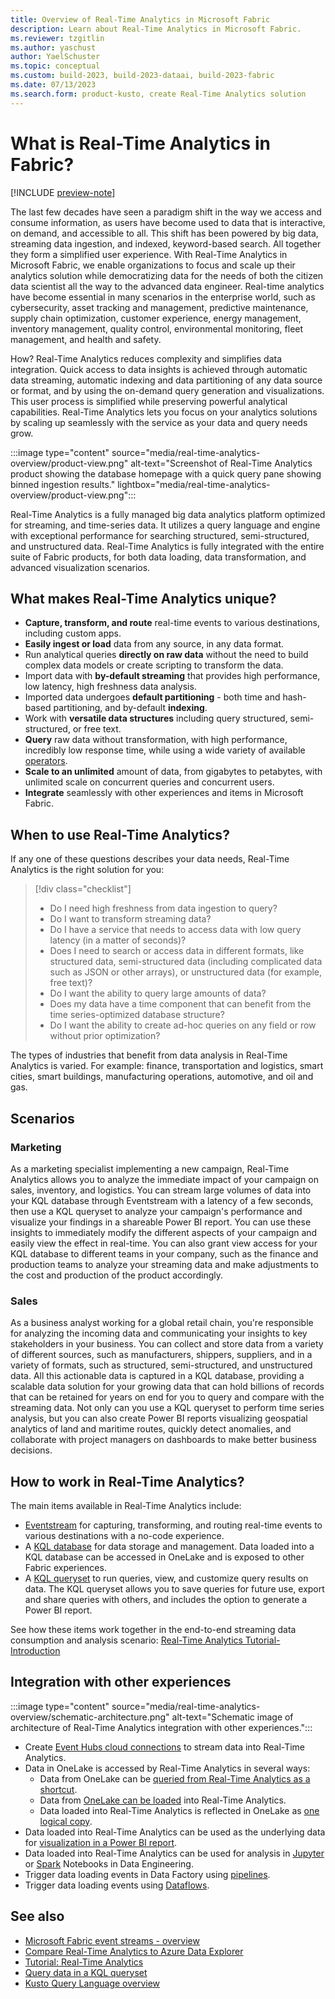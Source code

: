 ```yaml
---
title: Overview of Real-Time Analytics in Microsoft Fabric
description: Learn about Real-Time Analytics in Microsoft Fabric.
ms.reviewer: tzgitlin
ms.author: yaschust
author: YaelSchuster
ms.topic: conceptual
ms.custom: build-2023, build-2023-dataai, build-2023-fabric
ms.date: 07/13/2023
ms.search.form: product-kusto, create Real-Time Analytics solution
---
```

# What is Real-Time Analytics in Fabric?

[!INCLUDE [preview-note](../includes/preview-note.md)]

The last few decades have seen a paradigm shift in the way we access and consume information, as users have become used to data that is interactive, on demand, and accessible to all. This shift has been powered by big data, streaming data ingestion, and indexed, keyword-based search. All together they form a simplified user experience. With Real-Time Analytics in Microsoft Fabric, we enable organizations to focus and scale up their analytics solution while democratizing data for the needs of both the citizen data scientist all the way to the advanced data engineer. Real-time analytics have become essential in many scenarios in the enterprise world, such as cybersecurity, asset tracking and management, predictive maintenance, supply chain optimization, customer experience, energy management, inventory management, quality control, environmental monitoring, fleet management, and health and safety.

How? Real-Time Analytics reduces complexity and simplifies data integration. Quick access to data insights is achieved through automatic data streaming, automatic indexing and data partitioning of any data source or format, and by using the on-demand query generation and visualizations. This user process is simplified while preserving powerful analytical capabilities. Real-Time Analytics lets you focus on your analytics solutions by scaling up seamlessly with the service as your data and query needs grow.

:::image type="content" source="media/real-time-analytics-overview/product-view.png" alt-text="Screenshot of Real-Time Analytics product showing the database homepage with a quick query pane showing binned ingestion results." lightbox="media/real-time-analytics-overview/product-view.png":::

Real-Time Analytics is a fully managed big data analytics platform optimized for streaming, and time-series data. It utilizes a query language and engine with exceptional performance for searching structured, semi-structured, and unstructured data. Real-Time Analytics is fully integrated with the entire suite of Fabric products, for both data loading, data transformation, and advanced visualization scenarios.

## What makes Real-Time Analytics unique?

* **Capture, transform, and route** real-time events to various destinations, including custom apps.
* **Easily ingest or load** data from any source, in any data format.
* Run analytical queries **directly on raw data** without the need to build complex data models or create scripting to transform the data.
* Import data with **by-default streaming** that provides high performance, low latency, high freshness data analysis.
* Imported data undergoes **default partitioning** - both time and hash-based partitioning, and by-default **indexing**.
* Work with **versatile data structures** including query structured, semi-structured, or free text.
* **Query** raw data without transformation, with high performance, incredibly low response time, while using a wide variety of available [operators](/azure/data-explorer/kusto/query/index?context=/fabric/context/context).
* **Scale to an unlimited** amount of data, from gigabytes to petabytes, with unlimited scale on concurrent queries and concurrent users.
* **Integrate** seamlessly with other experiences and items in Microsoft Fabric.

## When to use Real-Time Analytics?

If any one of these questions describes your data needs, Real-Time Analytics is the right solution for you:

> [!div class="checklist"]
>
> * Do I need high freshness from data ingestion to query?
> * Do I want to transform streaming data?
> * Do I have a service that needs to access data with low query latency (in a matter of seconds)?
> * Does I need to search or access data in different formats, like structured data, semi-structured data (including complicated data such as JSON or other arrays), or unstructured data (for example, free text)?
> * Do I want the ability to query large amounts of data?
> * Does my data have a time component that can benefit from the time series-optimized database structure?
> * Do I want the ability to create ad-hoc queries on any field or row without prior optimization?

The types of industries that benefit from data analysis in Real-Time Analytics is varied. For example: finance, transportation and logistics, smart cities, smart buildings, manufacturing operations, automotive, and oil and gas.

## Scenarios

### Marketing

As a marketing specialist implementing a new campaign, Real-Time Analytics allows you to analyze the immediate impact of your campaign on sales, inventory, and logistics. You can stream large volumes of data into your KQL database through Eventstream with a latency of a few seconds, then use a KQL queryset to analyze your campaign's performance and visualize your findings in a shareable Power BI report. You can use these insights to immediately modify the different aspects of your campaign and easily view the effect in real-time. You can also grant view access for your KQL database to different teams in your company, such as the finance and production teams to analyze your streaming data and make adjustments to the cost and production of the product accordingly.

### Sales

As a business analyst working for a global retail chain, you're responsible for analyzing the incoming data and communicating your insights to key stakeholders in your business. You can collect and store data from a variety of different sources, such as manufacturers, shippers, suppliers, and in a variety of formats, such as structured, semi-structured, and unstructured data. All this actionable data is captured in a KQL database, providing a scalable data solution for your growing data that can hold billions of records that can be retained for years on end for you to query and compare with the streaming data. Not only can you use a KQL queryset to perform time series analysis, but you can also create Power BI reports visualizing geospatial analytics of land and maritime routes, quickly detect anomalies, and collaborate with project managers on dashboards to make better business decisions.

## How to work in Real-Time Analytics?

The main items available in Real-Time Analytics include:

* [Eventstream](event-streams/overview.md) for capturing, transforming, and routing real-time events to various destinations with a no-code experience.
* A [KQL database](create-database.md) for data storage and management. Data loaded into a KQL database can be accessed in OneLake and is exposed to other Fabric experiences.
* A [KQL queryset](kusto-query-set.md) to run queries, view, and customize query results on data. The KQL queryset allows you to save queries for future use, export and share queries with others, and includes the option to generate a Power BI report.

See how these items work together in the end-to-end streaming data consumption and analysis scenario: [Real-Time Analytics Tutorial- Introduction](tutorial-introduction.md)

## Integration with other experiences

:::image type="content" source="media/real-time-analytics-overview/schematic-architecture.png" alt-text="Schematic image of architecture of Real-Time Analytics integration with other experiences.":::

* Create [Event Hubs cloud connections](get-data-event-hub.md) to stream data into Real-Time Analytics.
* Data in OneLake is accessed by Real-Time Analytics in several ways:
  * Data from OneLake can be [queried from Real-Time Analytics as a shortcut](onelake-shortcuts.md?tab=onelake-shortcut).
  * Data from [OneLake can be loaded](get-data-onelake.md) into Real-Time Analytics.
  * Data loaded into Real-Time Analytics is reflected in OneLake as [one logical copy](onelake-mirroring.md).
* Data loaded into Real-Time Analytics can be used as the underlying data for [visualization in a Power BI report](create-powerbi-report.md).
* Data loaded into Real-Time Analytics can be used for analysis in [Jupyter](jupyter-notebook.md) or [Spark](spark-connector.md) Notebooks in Data Engineering.
* Trigger data loading events in Data Factory using [pipelines](../data-factory/connector-overview.md#supported-data-stores-in-data-pipeline).
* Trigger data loading events using [Dataflows](../data-factory/connector-overview.md#supported-data-connectors-in-dataflows).

## See also

* [Microsoft Fabric event streams - overview](event-streams/overview.md)
* [Compare Real-Time Analytics to Azure Data Explorer](realtime-analytics-compare.md)
* [Tutorial: Real-Time Analytics](tutorial-introduction.md)
* [Query data in a KQL queryset](kusto-query-set.md)
* [Kusto Query Language overview](/azure/data-explorer/kusto/query/index?context=/fabric/context/context)
